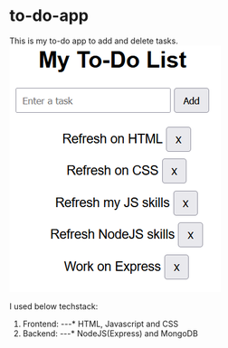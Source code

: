 # to-do-app
This is my to-do app to add and delete tasks.
![alt text](image.png)

I used below techstack:
1. Frontend:
---* HTML, Javascript and CSS
2. Backend:
---* NodeJS(Express) and MongoDB